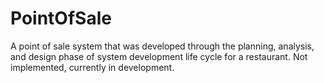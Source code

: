 # PointOfSale 
A point of sale system that was developed through the planning, analysis, and design phase of system development life cycle for a restaurant. Not implemented, currently in development.

